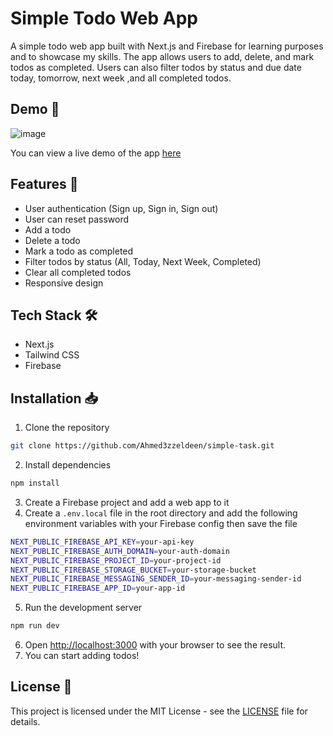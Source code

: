 # Simple Todo Web App
A simple todo web app built with Next.js and Firebase for learning purposes and to showcase my skills.
The app allows users to add, delete, and mark todos as completed.
Users can also filter todos by status and due date today, tomorrow, next week ,and all completed todos. 

## Demo 🎥
![image](https://github.com/Ahmed3zzeldeen/simple-task/assets/73358147/b4fc7def-8c0e-4e62-8eae-4a25b22e7172)

You can view a live demo of the app [here](https://simple-task-coral.vercel.app/)


## Features 🚀
- User authentication (Sign up, Sign in, Sign out)
- User can reset password
- Add a todo
- Delete a todo
- Mark a todo as completed
- Filter todos by status (All, Today, Next Week, Completed)
- Clear all completed todos
- Responsive design


## Tech Stack 🛠️
- Next.js
- Tailwind CSS
- Firebase

## Installation 📥
1. Clone the repository
```bash
git clone https://github.com/Ahmed3zzeldeen/simple-task.git
```

2. Install dependencies
```bash
npm install
```

3. Create a Firebase project and add a web app to it
4. Create a `.env.local` file in the root directory and add the following environment variables with your Firebase config then save the file
```bash
NEXT_PUBLIC_FIREBASE_API_KEY=your-api-key
NEXT_PUBLIC_FIREBASE_AUTH_DOMAIN=your-auth-domain
NEXT_PUBLIC_FIREBASE_PROJECT_ID=your-project-id
NEXT_PUBLIC_FIREBASE_STORAGE_BUCKET=your-storage-bucket
NEXT_PUBLIC_FIREBASE_MESSAGING_SENDER_ID=your-messaging-sender-id
NEXT_PUBLIC_FIREBASE_APP_ID=your-app-id
```

5. Run the development server
```bash
npm run dev
```

6. Open [http://localhost:3000](http://localhost:3000) with your browser to see the result.
7. You can start adding todos!

## License 📝
This project is licensed under the MIT License - see the [LICENSE](./LICENCE) file for details.
